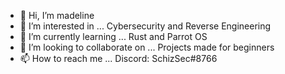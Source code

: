 - 👋 Hi, I’m madeline
- 👀 I’m interested in ... Cybersecurity and Reverse Engineering
- 🌱 I’m currently learning ... Rust and Parrot OS
- 💞️ I’m looking to collaborate on ... Projects made for beginners
- 📫 How to reach me ... Discord: SchizSec#8766

<!---
madeline-zelenka/madeline-zelenka is a ✨ special ✨ repository because its `README.md` (this file) appears on your GitHub profile.
You can click the Preview link to take a look at your changes.
--->

